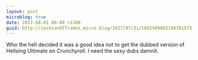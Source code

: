 ```yaml
---
layout: post
microblog: true
date: 2017-08-01 00:49 +1300
guid: http://JacksonOfTrades.micro.blog/2017/07/31/t891989083198701573.html
---
```

Who the hell decided it was a good idea not to get the dubbed version of Hellsing Ultimate on Crunchyroll. I need the sexy dubs damnit.
